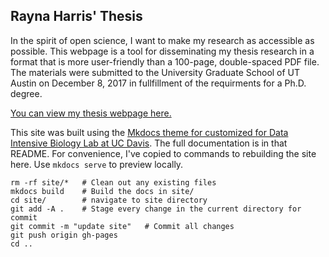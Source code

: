 ## Rayna Harris' Thesis 

In the spirit of open science, I want to make my research as accessible as possible. This webpage is a tool for disseminating my thesis research in a format that is more user-friendly than a 100-page, double-spaced PDF file. The materials were submitted to the University Graduate School of UT Austin on December 8, 2017 in fullfillment of the requirments for a Ph.D. degree. 

[You can view my thesis webpage here.](https://raynamharris.github.io/Thesis)

This site was built using the [Mkdocs theme for customized for Data Intensive Biology Lab at UC Davis](https://github.com/dib-lab/mkdocs-material-dib). The full documentation is in that README. For convenience, I've copied to commands to rebuilding the site here. Use `mkdocs serve` to preview locally. 

```
rm -rf site/*   # Clean out any existing files
mkdocs build    # Build the docs in site/
cd site/        # navigate to site directory
git add -A .    # Stage every change in the current directory for commit
git commit -m "update site"   # Commit all changes
git push origin gh-pages
cd .. 

```


